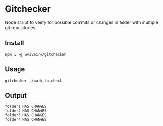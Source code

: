 # Gitchecker
Node script to verify for possible commits or changes in folder with multiple git repositories

## Install
```
npm i -g wviveiro/gitchecker
```

## Usage
```
gitchecker ./path_to_check
```

## Output
```
folder1 HAS CHANGES
folder2 HAS CHANGES
folder3 HAS CHANGES
folder4 HAS CHANGES
```